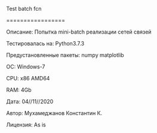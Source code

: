 
Test batch fcn

=================

Описание: Попытка mini-batch реализации сетей связей

Тестировалась на: Python3.7.3

Предустановленные пакеты: numpy matplotlib

ОС: Windows-7

CPU: x86 AMD64

RAM: 4Gb

Дата: 04//11//2020

Автор: Мухамеджанов Константин К.

Лицензия: As is

